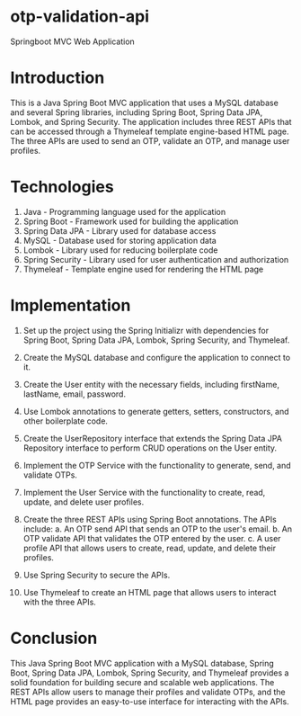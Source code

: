 # otp-validation-api
Springboot MVC Web Application

# Introduction
This is a Java Spring Boot MVC application that uses a MySQL database and several Spring libraries, 
including Spring Boot, Spring Data JPA, Lombok, and Spring Security. The application includes 
three REST APIs that can be accessed through a Thymeleaf template engine-based HTML page. 
The three APIs are used to send an OTP, validate an OTP, and manage user profiles.

# Technologies
1. Java - Programming language used for the application
2. Spring Boot - Framework used for building the application
3. Spring Data JPA - Library used for database access
4. MySQL - Database used for storing application data
5. Lombok - Library used for reducing boilerplate code
6. Spring Security - Library used for user authentication and authorization
7. Thymeleaf - Template engine used for rendering the HTML page

# Implementation

1. Set up the project using the Spring Initializr with dependencies for Spring Boot, Spring Data JPA, Lombok, Spring Security, and Thymeleaf.

2. Create the MySQL database and configure the application to connect to it.

3. Create the User entity with the necessary fields, including firstName, lastName, email, password.

4. Use Lombok annotations to generate getters, setters, constructors, and other boilerplate code.

5. Create the UserRepository interface that extends the Spring Data JPA Repository interface to perform CRUD operations on the User entity.

6. Implement the OTP Service with the functionality to generate, send, and validate OTPs.

7. Implement the User Service with the functionality to create, read, update, and delete user profiles.

8. Create the three REST APIs using Spring Boot annotations. 
   The APIs include:
  a. An OTP send API that sends an OTP to the user's email.
  b. An OTP validate API that validates the OTP entered by the user.
  c. A user profile API that allows users to create, read, update, and delete their profiles.

9. Use Spring Security to secure the APIs.

10. Use Thymeleaf to create an HTML page that allows users to interact with the three APIs.

# Conclusion
This Java Spring Boot MVC application with a MySQL database, Spring Boot, Spring Data JPA, Lombok, Spring Security, 
and Thymeleaf provides a solid foundation for building secure and scalable web applications. The REST APIs allow users 
to manage their profiles and validate OTPs, and the HTML page provides an easy-to-use interface for interacting with the APIs.

